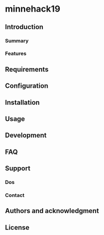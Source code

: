 # minnehack19

## Introduction

### Summary

### Features

## Requirements

## Configuration

## Installation

## Usage

## Development

## FAQ

## Support

### Dos

### Contact

## Authors and acknowledgment

## License
